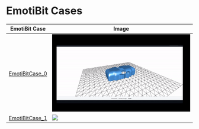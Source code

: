 # EmotiBit Cases

| EmotiBit Case | Image |
| ------------- | ------------ |
|[EmotiBitCase_0](./EmotiBitCase_0/) | ![](./EmotiBitCase_0/assets/EmotiBitCase_0.gif) | 
|[EmotiBitCase_1](./EmotiBitCase_1/) | ![](./EmotiBitCase_1/assets/EmotiBitCase_1.gif)|
